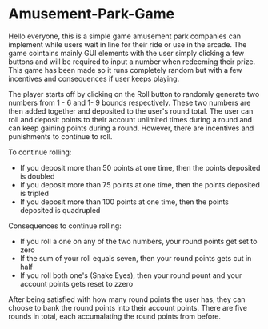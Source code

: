 # Amusement-Park-Game

Hello everyone, this is a simple game amusement park companies can implement while users wait in line for their ride or use in the arcade. The game cointains mainly GUI elements with the user simply clicking a few buttons and will be required to input a number when redeeming their prize. This game has been made so it runs completely random but with a few incentives and consequences if user keeps playing.

The player starts off by clicking on the Roll button to randomly generate two numbers from 1 - 6 and 1- 9 bounds respectively. These two numbers are then added together and deposited to the user's round total. The user can roll and deposit points to their account unlimited times during a round and can keep gaining points during a round. However, there are incentives and punishments to continue to roll.

To continue rolling:

- If you deposit more than 50 points at one time, then the points deposited is doubled
- If you deposit more than 75 points at one time, then the points deposited is tripled
- If you deposit more than 100 points at one time, then the points deposited is quadrupled

Consequences to continue rolling:

- If you roll a one on any of the two numbers, your round points get set to zero
- If the sum of your roll equals seven, then your round points gets cut in half
- If you roll both one's (Snake Eyes), then your round pount and your account points gets reset to zzero

After being satisfied with how many round points the user has, they can choose to bank the round points into their account points. There are five rounds in total, each accumalating the round points from before.
